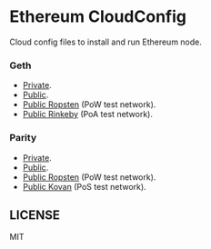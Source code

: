 # Ethereum CloudConfig

Cloud config files to install and run Ethereum node.

### Geth

* [Private](geth-private/cloudconfig.yml).
* [Public](geth-public/cloudconfig.yml).
* [Public Ropsten](geth-public-ropsten/cloudconfig.yml) (PoW test network).
* [Public Rinkeby](geth-public-rinkeby/cloudconfig.yml) (PoA test network).

### Parity

* [Private](parity-private/cloudconfig.yml).
* [Public](parity-public/cloudconfig.yml).
* [Public Ropsten](parity-public-ropsten/cloudconfig.yml) (PoW test network).
* [Public Kovan](parity-public-kovan/cloudconfig.yml) (PoS test network).

## LICENSE

MIT
